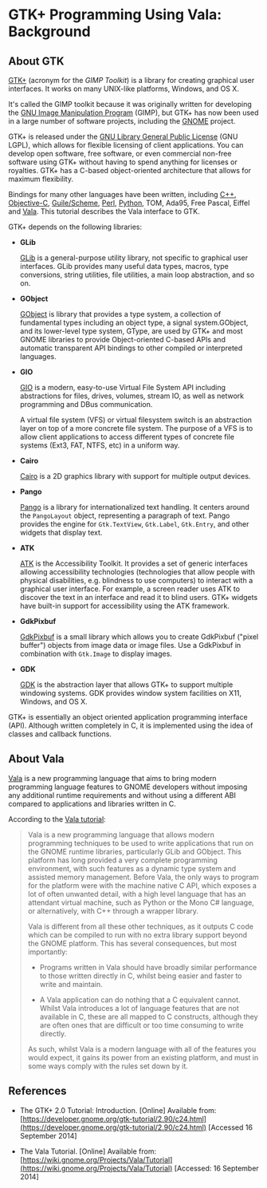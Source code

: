 # GTK+ Programming Using Vala: Background

## About GTK

[GTK+](http://www.gtk.org) (acronym for the *GIMP Toolkit*) is a
library for creating graphical user interfaces. It works on many
UNIX-like platforms, Windows, and OS X.

It's called the GIMP toolkit because it was originally written for
developing the [GNU Image Manipulation Program](http://www.gimp.org)
(GIMP), but GTK+ has now been used in a large number of software
projects, including the [GNOME](http://www.gnome.org) project.

GTK+ is released under the
[GNU Library General Public License](http://www.gnu.org/licenses/lgpl.html)
(GNU LGPL), which allows for flexible licensing of client applications. You can
develop open software, free software, or even commercial non-free software using
GTK+ without having to spend anything for licenses or royalties. GTK+ has a
C-based object-oriented architecture that allows for maximum flexibility.

Bindings for many other languages have been written, including
[C++](http://www.gtkmm.org/), [Objective-C](https://code.google.com/p/obgtk/),
[Guile/Scheme](http://www.gnu.org/software/guile-gtk/),
[Perl](https://metacpan.org/module/Gtk3), [Python](http://www.pygtk.org/),
TOM, Ada95, Free Pascal, Eiffel and [Vala](https://live.gnome.org/Vala/). This
tutorial describes the Vala interface to GTK.

GTK+ depends on the following libraries:

* **GLib**

  [GLib](https://developer.gnome.org/glib/) is a general-purpose
  utility library, not specific to graphical user interfaces. GLib
  provides many useful data types, macros, type conversions, string
  utilities, file utilities, a main loop abstraction, and so on.

* **GObject**

  [GObject](https://developer.gnome.org/gobject/stable/‎) is library that
  provides a type system, a collection of fundamental types
  including an object type, a signal system.GObject, and its lower-level
  type system, GType, are used by GTK+ and most GNOME libraries to
  provide Object-oriented C-based APIs and automatic transparent API
  bindings to other compiled or interpreted languages.

* **GIO**

  [GIO](https://developer.gnome.org/gio/) is a modern, easy-to-use
  Virtual File System API including abstractions for files, drives,
  volumes, stream IO, as well as network programming and DBus
  communication.

  A virtual file system (VFS) or virtual filesystem switch is an
  abstraction layer on top of a more concrete file system. The purpose of
  a VFS is to allow client applications to access different types of
  concrete file systems (Ext3, FAT, NTFS, etc) in a uniform way.

* **Cairo**

  [Cairo](http://www.cairographics.org/‎) is a 2D graphics library with
  support for multiple output devices.

* **Pango**

  [Pango](http://pango.org) is a library for internationalized text
  handling. It centers around the `PangoLayout` object, representing a
  paragraph of text. Pango provides the engine for `Gtk.TextView`,
  `Gtk.Label`, `Gtk.Entry`, and other widgets that display text.

* **ATK**

  [ATK](https://developer.gnome.org/atk/) is the Accessibility Toolkit.
  It provides a set of generic interfaces allowing accessibility
  technologies (technologies that allow people with physical disabilities,
  e.g. blindness to use computers) to interact with a graphical user
  interface. For example, a screen reader uses ATK to discover the text
  in an interface and read it to blind users. GTK+ widgets have built-in
  support for accessibility using the ATK framework.

* **GdkPixbuf**

  [GdkPixbuf](https://developer.gnome.org/gdk-pixbuf/) is a small library
  which allows you to create GdkPixbuf ("pixel buffer") objects from
  image data or image files. Use a GdkPixbuf in combination with
  `Gtk.Image` to display images.

* **GDK**

  [GDK](https://developer.gnome.org/gdk/) is the abstraction layer that
  allows GTK+ to support multiple windowing systems. GDK provides window
  system facilities on X11, Windows, and OS X.

GTK+ is essentially an object oriented application programming interface
(API). Although written completely in C, it is implemented using the
idea of classes and callback functions.

## About Vala

[Vala](https://live.gnome.org/Vala/) is a new programming language that aims
to bring modern programming language features to GNOME developers without
imposing any additional runtime requirements and without using a different
ABI compared to applications and libraries written in C.

According to the [Vala tutorial](https://wiki.gnome.org/Vala/Tutorial):

> Vala is a new programming language that allows modern programming techniques 
> to be used to write applications that run on the GNOME runtime libraries, 
> particularly GLib and GObject. This platform has long provided a very complete 
> programming environment, with such features as a dynamic type system and 
> assisted memory management. Before Vala, the only ways to program for the 
> platform were with the machine native C API, which exposes a lot of often 
> unwanted detail, with a high level language that has an attendant virtual 
> machine, such as Python or the Mono C# language, or alternatively, with C++ 
> through a wrapper library.
>
> Vala is different from all these other techniques, as it outputs C code which 
> can be compiled to run with no extra library support beyond the GNOME platform. 
> This has several consequences, but most importantly:
>
> * Programs written in Vala should have broadly similar performance to those 
>   written directly in C, whilst being easier and faster to write and maintain.
>
> * A Vala application can do nothing that a C equivalent cannot. Whilst Vala 
>   introduces a lot of language features that are not available in C, these are 
>   all mapped to C constructs, although they are often ones that are difficult 
>   or too time consuming to write directly.
>
> As such, whilst Vala is a modern language with all of the features you would 
> expect, it gains its power from an existing platform, and must in some ways 
> comply with the rules set down by it.


## References

* The GTK+ 2.0 Tutorial: Introduction. [Online] Available from:
  [https://developer.gnome.org/gtk-tutorial/2.90/c24.html](https://developer.gnome.org/gtk-tutorial/2.90/c24.html)
  [Accessed 16 September 2014]

* The Vala Tutorial. [Online] Available from: 
  [https://wiki.gnome.org/Projects/Vala/Tutorial](https://wiki.gnome.org/Projects/Vala/Tutorial) [Accessed: 16 September 2014] 
